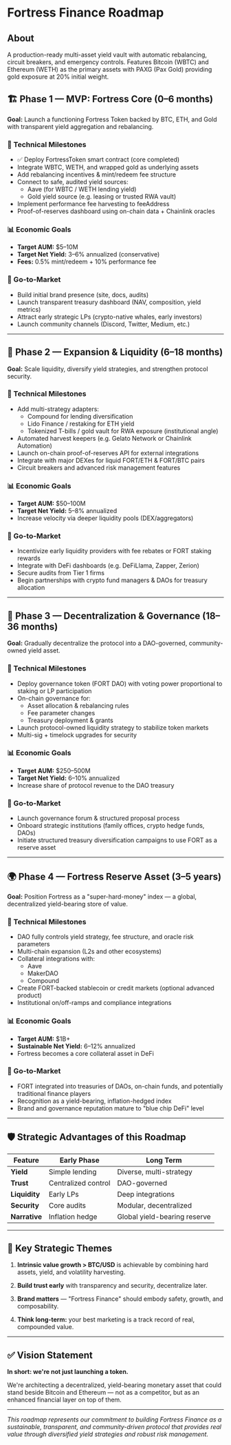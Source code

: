 # Fortress Finance Roadmap

## About
A production-ready multi-asset yield vault with automatic rebalancing, circuit breakers, and emergency controls. Features Bitcoin (WBTC) and Ethereum (WETH) as the primary assets with PAXG (Pax Gold) providing gold exposure at 20% initial weight.

## 🏗️ Phase 1 — MVP: Fortress Core (0–6 months)

**Goal:** Launch a functioning Fortress Token backed by BTC, ETH, and Gold with transparent yield aggregation and rebalancing.

### 🧰 Technical Milestones

- ✅ Deploy FortressToken smart contract (core completed)
- Integrate WBTC, WETH, and wrapped gold as underlying assets
- Add rebalancing incentives & mint/redeem fee structure
- Connect to safe, audited yield sources:
  - Aave (for WBTC / WETH lending yield)
  - Gold yield source (e.g. leasing or trusted RWA vault)
- Implement performance fee harvesting to feeAddress
- Proof-of-reserves dashboard using on-chain data + Chainlink oracles

### 📊 Economic Goals

- **Target AUM:** $5–10M
- **Target Net Yield:** 3–6% annualized (conservative)
- **Fees:** 0.5% mint/redeem + 10% performance fee

### 📢 Go-to-Market

- Build initial brand presence (site, docs, audits)
- Launch transparent treasury dashboard (NAV, composition, yield metrics)
- Attract early strategic LPs (crypto-native whales, early investors)
- Launch community channels (Discord, Twitter, Medium, etc.)

---

## 🚀 Phase 2 — Expansion & Liquidity (6–18 months)

**Goal:** Scale liquidity, diversify yield strategies, and strengthen protocol security.

### 🧰 Technical Milestones

- Add multi-strategy adapters:
  - Compound for lending diversification
  - Lido Finance / restaking for ETH yield
  - Tokenized T-bills / gold vault for RWA exposure (institutional angle)
- Automated harvest keepers (e.g. Gelato Network or Chainlink Automation)
- Launch on-chain proof-of-reserves API for external integrations
- Integrate with major DEXes for liquid FORT/ETH & FORT/BTC pairs
- Circuit breakers and advanced risk management features

### 📊 Economic Goals

- **Target AUM:** $50–100M
- **Target Net Yield:** 5–8% annualized
- Increase velocity via deeper liquidity pools (DEX/aggregators)

### 📢 Go-to-Market

- Incentivize early liquidity providers with fee rebates or FORT staking rewards
- Integrate with DeFi dashboards (e.g. DeFiLlama, Zapper, Zerion)
- Secure audits from Tier 1 firms
- Begin partnerships with crypto fund managers & DAOs for treasury allocation

---

## 🏦 Phase 3 — Decentralization & Governance (18–36 months)

**Goal:** Gradually decentralize the protocol into a DAO-governed, community-owned yield asset.

### 🧰 Technical Milestones

- Deploy governance token (FORT DAO) with voting power proportional to staking or LP participation
- On-chain governance for:
  - Asset allocation & rebalancing rules
  - Fee parameter changes
  - Treasury deployment & grants
- Launch protocol-owned liquidity strategy to stabilize token markets
- Multi-sig + timelock upgrades for security

### 📊 Economic Goals

- **Target AUM:** $250–500M
- **Target Net Yield:** 6–10% annualized
- Increase share of protocol revenue to the DAO treasury

### 📢 Go-to-Market

- Launch governance forum & structured proposal process
- Onboard strategic institutions (family offices, crypto hedge funds, DAOs)
- Initiate structured treasury diversification campaigns to use FORT as a reserve asset

---

## 🌍 Phase 4 — Fortress Reserve Asset (3–5 years)

**Goal:** Position Fortress as a "super-hard-money" index — a global, decentralized yield-bearing store of value.

### 🧰 Technical Milestones

- DAO fully controls yield strategy, fee structure, and oracle risk parameters
- Multi-chain expansion (L2s and other ecosystems)
- Collateral integrations with:
  - Aave
  - MakerDAO
  - Compound
- Create FORT-backed stablecoin or credit markets (optional advanced product)
- Institutional on/off-ramps and compliance integrations

### 📊 Economic Goals

- **Target AUM:** $1B+
- **Sustainable Net Yield:** 6–12% annualized
- Fortress becomes a core collateral asset in DeFi

### 📢 Go-to-Market

- FORT integrated into treasuries of DAOs, on-chain funds, and potentially traditional finance players
- Recognition as a yield-bearing, inflation-hedged index
- Brand and governance reputation mature to "blue chip DeFi" level

---

## 🛡️ Strategic Advantages of this Roadmap

| Feature | Early Phase | Long Term |
|---------|-------------|-----------|
| **Yield** | Simple lending | Diverse, multi-strategy |
| **Trust** | Centralized control | DAO-governed |
| **Liquidity** | Early LPs | Deep integrations |
| **Security** | Core audits | Modular, decentralized |
| **Narrative** | Inflation hedge | Global yield-bearing reserve |

---

## 📝 Key Strategic Themes

1. **Intrinsic value growth > BTC/USD** is achievable by combining hard assets, yield, and volatility harvesting.

2. **Build trust early** with transparency and security, decentralize later.

3. **Brand matters** — "Fortress Finance" should embody safety, growth, and composability.

4. **Think long-term:** your best marketing is a track record of real, compounded value.

---

## ✅ Vision Statement

**In short: we're not just launching a token.**

We're architecting a decentralized, yield-bearing monetary asset that could stand beside Bitcoin and Ethereum — not as a competitor, but as an enhanced financial layer on top of them.

---

*This roadmap represents our commitment to building Fortress Finance as a sustainable, transparent, and community-driven protocol that provides real value through diversified yield strategies and robust risk management.*


